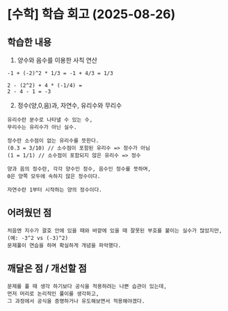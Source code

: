 # [수학] 학습 회고 (2025-08-26)

## 학습한 내용

1. 양수와 음수를 이용한 사칙 연산

```
-1 + (-2)^2 * 1/3 = -1 + 4/3 = 1/3

2 - (2^2) + 4 * (-1/4) =
2 - 4 - 1 = -3
```

2. 정수(양,0,음)과, 자연수, 유리수와 무리수

```
유리수란 분수로 나타낼 수 있는 수,
무리수는 유리수가 아닌 실수.

정수란 소수점이 없는 유리수를 뜻한다.
(0.3 = 3/10) // 소수점이 포함된 유리수 => 정수가 아님
(1 = 1/1) // 소수점이 포함되지 않은 유리수 => 정수

양과 음의 정수란, 각각 양수인 정수, 음수인 정수를 뜻하며,
0은 양쪽 모두에 속하지 않은 정수이다.

자연수란 1부터 시작하는 양의 정수이다.
```

## 어려웠던 점

```
처음엔 지수가 괄호 안에 있을 때와 바깥에 있을 때 잘못된 부호를 붙이는 실수가 많았지만, (예: -3^2 vs (-3)^2)
문제풀이 연습을 하며 확실하게 개념을 파악했다.
```

## 깨달은 점 / 개선할 점

```
문제를 풀 때 생각 하기보다 공식을 적용하려는 나쁜 습관이 있는데,
먼저 머리로 논리적인 풀이를 생각하고,
그 과정에서 공식을 증명하거나 유도해보면서 적용해야겠다.
```
